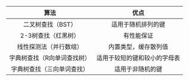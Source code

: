 算法|优点
:---:|:---:
二叉树查找（BST）|适用于随机排列的键
2-3树查找（红黑树）|有性能保证
线性探测法（并行数组）|内置类型，缓存散列值
字典树查找（R向单词查找树）|适用于较短的键和较小的字母表
字典树查找（三向单词查找）|适用于非随机的键

